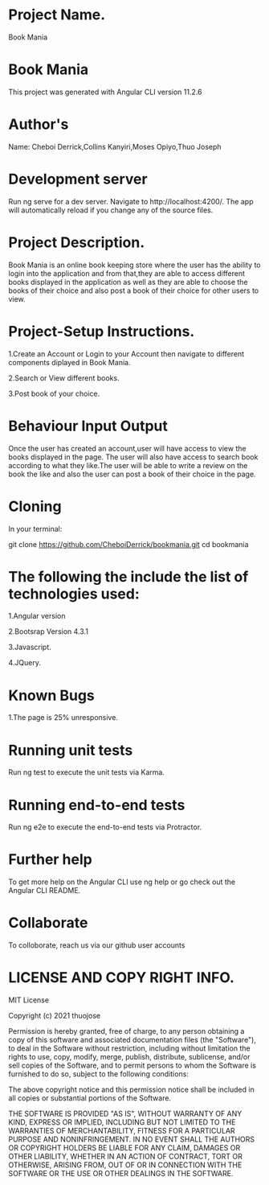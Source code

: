# Project Name.
Book Mania

# Book Mania
This project was generated with Angular CLI version 11.2.6

# Author's
Name: Cheboi Derrick,Collins Kanyiri,Moses Opiyo,Thuo Joseph


# Development server
Run ng serve for a dev server. Navigate to http://localhost:4200/. The app will automatically reload if you change any of the source files.

# Project Description.
Book Mania is an online book keeping store where the user has the ability to login into the application and from that,they are able to access different books displayed in the application as well as they are able to choose the books of their choice and also post a book of their choice for other users to view.

# Project-Setup Instructions.
1.Create an Account or Login to your Account then navigate to different components diplayed in Book Mania.

2.Search or View different books.

3.Post book of your choice.



# Behaviour	Input	Output
Once the user has created an account,user will have access to view the books displayed in the page. The user will also have access to search book according to what they like.The user will be able to write a review on the book the like and also the user can post a book of their choice in the page.

# Cloning
In your terminal:

git clone https://github.com/CheboiDerrick/bookmania.git
cd bookmania


# The following the include the list of technologies used:

1.Angular version 

2.Bootsrap Version 4.3.1

3.Javascript.

4.JQuery.

# Known Bugs

1.The page is 25% unresponsive.

# Running unit tests
Run ng test to execute the unit tests via Karma.

# Running end-to-end tests
Run ng e2e to execute the end-to-end tests via Protractor.

# Further help
To get more help on the Angular CLI use ng help or go check out the Angular CLI README.

# Collaborate
To colloborate, reach us via our github user accounts

# LICENSE AND COPY RIGHT INFO.
MIT License

Copyright (c) 2021 thuojose

Permission is hereby granted, free of charge, to any person obtaining a copy
of this software and associated documentation files (the "Software"), to deal
in the Software without restriction, including without limitation the rights
to use, copy, modify, merge, publish, distribute, sublicense, and/or sell
copies of the Software, and to permit persons to whom the Software is
furnished to do so, subject to the following conditions:

The above copyright notice and this permission notice shall be included in all
copies or substantial portions of the Software.

THE SOFTWARE IS PROVIDED "AS IS", WITHOUT WARRANTY OF ANY KIND, EXPRESS OR
IMPLIED, INCLUDING BUT NOT LIMITED TO THE WARRANTIES OF MERCHANTABILITY,
FITNESS FOR A PARTICULAR PURPOSE AND NONINFRINGEMENT. IN NO EVENT SHALL THE
AUTHORS OR COPYRIGHT HOLDERS BE LIABLE FOR ANY CLAIM, DAMAGES OR OTHER
LIABILITY, WHETHER IN AN ACTION OF CONTRACT, TORT OR OTHERWISE, ARISING FROM,
OUT OF OR IN CONNECTION WITH THE SOFTWARE OR THE USE OR OTHER DEALINGS IN THE
SOFTWARE.